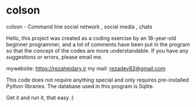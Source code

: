 # colson
colson - Command line social network ,  social media , chats

Hello, this project was created as a coding exercise by an 18-year-old beginner programmer, and a lot of comments have been put in the program so that the concept of the codes are more understandable. If you have any suggestions or errors, please email me.

mywebsite: https://rezaheidary.ir     my mail: rezadev82@gmail.com

This code does not require anything special and only requires pre-installed Python libraries. The database used in this program is Sqlite.

Get it and run it, that easy :)
